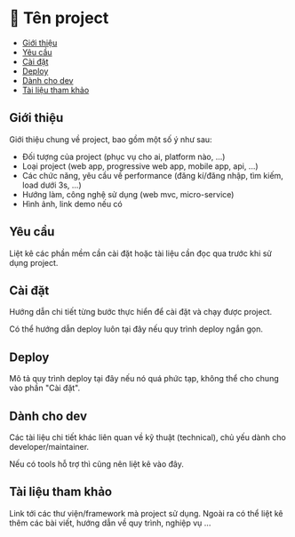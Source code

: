 # 📄 Tên project

- [Giới thiệu](#intro)
- [Yêu cầu](#requirements)
- [Cài đặt](#install)
- [Deploy](#deploy)
- [Dành cho dev](#for-dev)
- [Tài liệu tham khảo](#references)

<a name="intro"></a>

## Giới thiệu

Giới thiệu chung về project, bao gồm một số ý như sau:

- Đối tượng của project (phục vụ cho ai, platform nào, ...)
- Loại project (web app, progressive web app, mobile app, api, ...)
- Các chức năng, yêu cầu về performance (đăng kí/đăng nhập, tìm kiếm, load dưới 3s, ...)
- Hướng làm, công nghệ sử dụng (web mvc, micro-service)
- Hình ảnh, link demo nếu có

<a name="requirements"></a>

## Yêu cầu

Liệt kê các phần mềm cần cài đặt hoặc tài liệu cần đọc qua trước khi sử dụng project.

<a name="install"></a>

## Cài đặt

Hướng dẫn chi tiết từng bước thực hiển để cài đặt và chạy được project.

Có thể hướng dẫn deploy luôn tại đây nếu quy trình deploy ngắn gọn.

<a name="deploy"></a>

## Deploy

Mô tả quy trình deploy tại đây nếu nó quá phức tạp, không thể cho chung vào phần "Cài đặt".

<a name="for-dev"></a>

## Dành cho dev

Các tài liệu chi tiết khác liên quan về kỹ thuật (technical), chủ yếu dành cho developer/maintainer.

Nếu có tools hỗ trợ thì cũng nên liệt kê vào đây.

<a name="references"></a>

## Tài liệu tham khảo

Link tới các thư viện/framework mà project sử dụng. Ngoài ra có thể liệt kê thêm các bài viết, hướng dẫn về quy trình, nghiệp vụ ...
